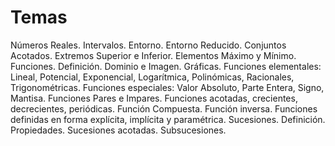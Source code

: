 # Temas

Números Reales. Intervalos. Entorno. Entorno Reducido. Conjuntos Acotados. Extremos Superior e Inferior. Elementos Máximo y Mínimo. Funciones. Definición. Dominio e Imagen. Gráficas. Funciones elementales: Lineal, Potencial, Exponencial, Logarítmica, Polinómicas, Racionales, Trigonométricas. Funciones especiales: Valor Absoluto, Parte Entera, Signo, Mantisa. Funciones Pares e Impares. Funciones acotadas, crecientes, decrecientes, periódicas. Función Compuesta. Función inversa. Funciones definidas en forma explícita, implícita y paramétrica. Sucesiones. Definición. Propiedades. Sucesiones acotadas. Subsucesiones.

